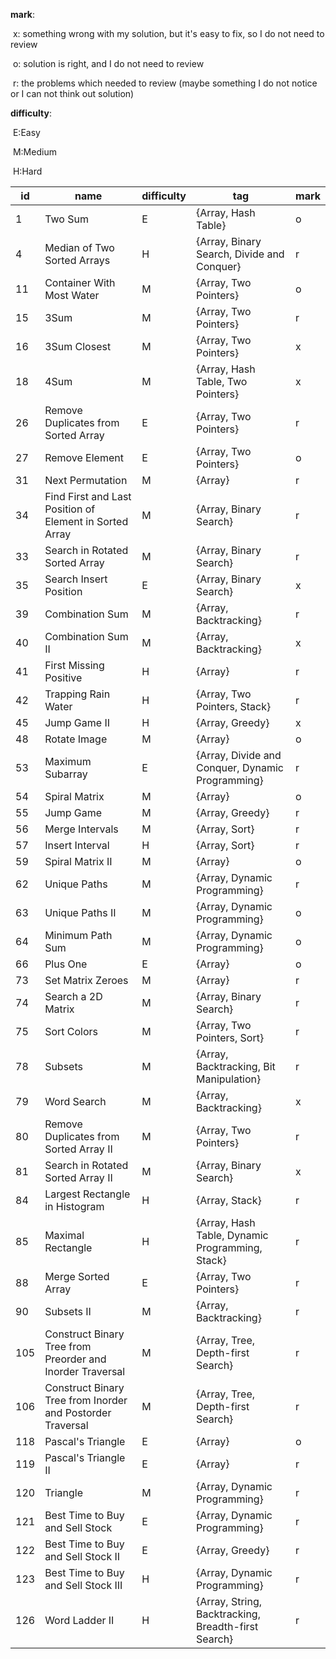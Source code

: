 **mark**:

​	x: something wrong with my solution, but it's easy to fix, so I do not need to review

​	o: solution is right, and I do not need to review

​	r: the problems which needed to review (maybe something I do not notice or I can not think out solution)

**difficulty**:

​	E:Easy

​	M:Medium

​	H:Hard

| id   | name                                                       | difficulty | tag                                                 | mark |
| ---- | ---------------------------------------------------------- | ---------- | --------------------------------------------------- | ---- |
| 1    | Two Sum                                                    | E          | {Array, Hash Table}                                 | o    |
| 4    | Median of Two Sorted Arrays                                | H          | {Array, Binary Search, Divide and Conquer}          | r    |
| 11   | Container With Most Water                                  | M          | {Array, Two Pointers}                               | o    |
| 15   | 3Sum                                                       | M          | {Array, Two Pointers}                               | r    |
| 16   | 3Sum Closest                                               | M          | {Array, Two Pointers}                               | x    |
| 18   | 4Sum                                                       | M          | {Array, Hash Table, Two Pointers}                   | x    |
| 26   | Remove Duplicates from Sorted Array                        | E          | {Array, Two Pointers}                               | r    |
| 27   | Remove Element                                             | E          | {Array, Two Pointers}                               | o    |
| 31   | Next Permutation                                           | M          | {Array}                                             | r    |
| 34   | Find First and Last Position of Element in Sorted Array    | M          | {Array, Binary Search}                              | r    |
| 33   | Search in Rotated Sorted Array                             | M          | {Array, Binary Search}                              | r    |
| 35   | Search Insert Position                                     | E          | {Array, Binary Search}                              | x    |
| 39   | Combination Sum                                            | M          | {Array, Backtracking}                               | r    |
| 40   | Combination Sum II                                         | M          | {Array, Backtracking}                               | x    |
| 41   | First Missing Positive                                     | H          | {Array}                                             | r    |
| 42   | Trapping Rain Water                                        | H          | {Array, Two Pointers, Stack}                        | r    |
| 45   | Jump Game II                                               | H          | {Array, Greedy}                                     | x    |
| 48   | Rotate Image                                               | M          | {Array}                                             | o    |
| 53   | Maximum Subarray                                           | E          | {Array, Divide and Conquer, Dynamic Programming}    | r    |
| 54   | Spiral Matrix                                              | M          | {Array}                                             | o    |
| 55   | Jump Game                                                  | M          | {Array, Greedy}                                     | r    |
| 56   | Merge Intervals                                            | M          | {Array, Sort}                                       | r    |
| 57   | Insert Interval                                            | H          | {Array, Sort}                                       | r    |
| 59   | Spiral Matrix II                                           | M          | {Array}                                             | o    |
| 62   | Unique Paths                                               | M          | {Array, Dynamic Programming}                        | r    |
| 63   | Unique Paths II                                            | M          | {Array, Dynamic Programming}                        | o    |
| 64   | Minimum Path Sum                                           | M          | {Array, Dynamic Programming}                        | o    |
| 66   | Plus One                                                   | E          | {Array}                                             | o    |
| 73   | Set Matrix Zeroes                                          | M          | {Array}                                             | r    |
| 74   | Search a 2D Matrix                                         | M          | {Array, Binary Search}                              | r    |
| 75   | Sort Colors                                                | M          | {Array, Two Pointers, Sort}                         | r    |
| 78   | Subsets                                                    | M          | {Array, Backtracking, Bit Manipulation}             | r    |
| 79   | Word Search                                                | M          | {Array, Backtracking}                               | x    |
| 80   | Remove Duplicates from Sorted Array II                     | M          | {Array, Two Pointers}                               | r    |
| 81   | Search in Rotated Sorted Array II                          | M          | {Array, Binary Search}                              | x    |
| 84   | Largest Rectangle in Histogram                             | H          | {Array, Stack}                                      | r    |
| 85   | Maximal Rectangle                                          | H          | {Array, Hash Table, Dynamic Programming, Stack}     | r    |
| 88   | Merge Sorted Array                                         | E          | {Array, Two Pointers}                               | r    |
| 90   | Subsets II                                                 | M          | {Array, Backtracking}                               | r    |
| 105  | Construct Binary Tree from Preorder and Inorder Traversal  | M          | {Array, Tree, Depth-first Search}                   | r    |
| 106  | Construct Binary Tree from Inorder and Postorder Traversal | M          | {Array, Tree, Depth-first Search}                   | r    |
| 118  | Pascal's Triangle                                          | E          | {Array}                                             | o    |
| 119  | Pascal's Triangle II                                       | E          | {Array}                                             | r    |
| 120  | Triangle                                                   | M          | {Array, Dynamic Programming}                        | r    |
| 121  | Best Time to Buy and Sell Stock                            | E          | {Array, Dynamic Programming}                        | r    |
| 122  | Best Time to Buy and Sell Stock II                         | E          | {Array, Greedy}                                     | r    |
| 123  | Best Time to Buy and Sell Stock III                        | H          | {Array, Dynamic Programming}                        | r    |
| 126  | Word Ladder II                                             | H          | {Array, String, Backtracking, Breadth-first Search} | r    |

